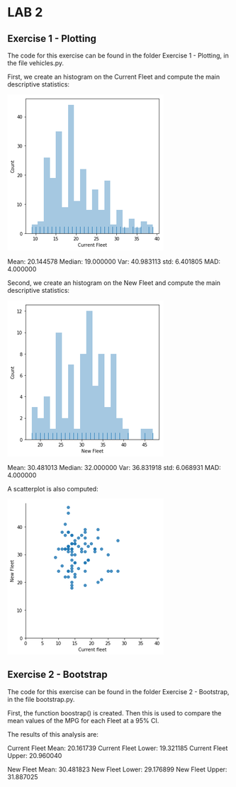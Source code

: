 # LAB 2

## **Exercise 1 - Plotting**

The code for this exercise can be found in the folder Exercise 1 - Plotting, in the file vehicles.py.

First, we create an histogram on the Current Fleet and compute the main descriptive statistics:

![logo](./HistogramCurrentFleet.png?raw=true)

Mean: 20.144578
Median: 19.000000
Var: 40.983113
std: 6.401805
MAD: 4.000000

Second, we create an histogram on the New Fleet and compute the main descriptive statistics:

![logo](./HistogramNewFleet.png?raw=true)

Mean: 30.481013
Median: 32.000000
Var: 36.831918
std: 6.068931
MAD: 4.000000

A scatterplot is also computed:

![logo](./scaterplot.png?raw=true)

## **Exercise 2 - Bootstrap**

The code for this exercise can be found in the folder Exercise 2 - Bootstrap, in the file bootstrap.py.

First, the function boostrap() is created. 
Then this is used to compare the mean values of the MPG for each Fleet at a 95% CI.

The results of this analysis are: 

Current Fleet Mean: 20.161739
Current Fleet Lower: 19.321185
Current Fleet Upper: 20.960040

New Fleet Mean: 30.481823
New Fleet Lower: 29.176899
New Fleet Upper: 31.887025
